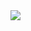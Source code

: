 <img src="https://capsule-render.vercel.app/api?type=rect&color=020725&height=100&section=header&text=swjang7269&fontSize=70&fontColor=eeffff" />

